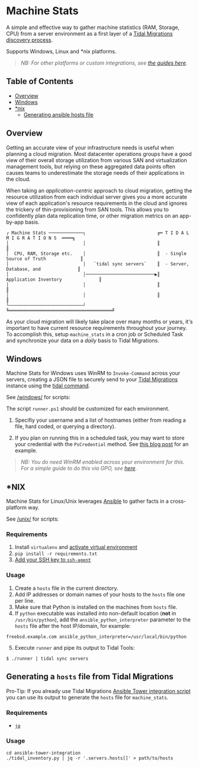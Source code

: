 # Machine Stats
A simple and effective way to gather machine statistics (RAM, Storage, CPU) 
from a server environment as a first layer of a [Tidal Migrations discovery process](https://guides.tidalmg.com/discovery-techniques.html).  

Supports Windows, Linux and *nix platforms. 

> _NB: For other platforms or custom integrations, see [the guides here](https://guides.tidalmg.com/sync-servers.html)._



## Table of Contents

- [Overview](#Overview)
- [Windows](#Windows)
- [*nix](#*NIX)
  - [Generating ansible hosts file](#Generating-a-hosts-file-from-Tidal-Migrations)



## Overview

Getting an accurate view of your infrastructure needs is useful when planning a cloud migration.  Most datacenter operations groups have a good view of their overall storage utilization from various SAN and virtualization management tools, but relying on these aggregated data points often causes teams to underestimate the storage needs of their applications in the cloud.

When taking an _application-centric_ approach to cloud migration, getting the resource utilization from each individual server gives you a more accurate view of each application's resource requirements in the cloud and ignores the trickery of thin-provisioning from SAN tools.  This allows you to confidently plan data replication time, or other migration metrics on an app-by-app basis.



```
┌ Machine Stats ─────────────┐                           ╔═ T I D A L   M I G R A T I O N S  ════╗
│                            │                           ║                                       ║
│  CPU, RAM, Storage etc.    │                           ║  - Single Source of Truth             ║
│                            │   `tidal sync servers`    ║  - Server, Database, and              ║
│                            │──────────────────────────▶║    Application Inventory              ║
│                            │                           ║                                       ║
│                            │                           ║                                       ║
└────────────────────────────┘                           ╚═══════════════════════════════════════╝
```



As your cloud migration will likely take place over many months or years, it's important to have current resource requirements throughout your journey. To accomplish this, setup `machine_stats` in a cron job or Scheduled Task and synchronize your data on a _daily_ basis to Tidal Migrations.





## Windows

Machine Stats for Windows uses WinRM to `Invoke-Command` across your servers, creating a JSON file to securely send to your [Tidal Migrations](https://tidalmigrations.com/) instance using the [tidal command](https://tidalmigrations.com/tidal-tools/).

See [/windows/](windows/) for scripts:

The script `runner.ps1` should be customized for each environment.

1) Specifiy your username and a list of hostnames (either from reading a file, hard coded, or querying a directory).

2) If you plan on running this in a scheduled task, you may want to store your credential with the `PsCredential` method. See [this blog post](https://www.interworks.com/blog/trhymer/2013/07/08/powershell-how-encrypt-and-store-credentials-securely-use-automation-scripts) for an example.

> _NB: You do need WinRM enabled across your environment for this._
> _For a simple guide to do this via GPO, see [here](https://support.auvik.com/hc/en-us/articles/204424994-How-to-enable-WinRM-with-domain-controller-Group-Policy-for-WMI-monitoring)._





## *NIX 

Machine Stats for Linux/Unix leverages [Ansible](https://www.ansible.com/) to gather facts in a cross-platform way. 

See [/unix/](unix/) for scripts:


### Requirements

1. Install `virtualenv` and [activate virtual environment](https://virtualenv.pypa.io/en/latest/userguide/)
2. `pip install -r requirements.txt`
3. [Add your SSH key to `ssh-agent`](https://help.github.com/articles/generating-a-new-ssh-key-and-adding-it-to-the-ssh-agent/#adding-your-ssh-key-to-the-ssh-agent)

### Usage

1. Create a `hosts` file in the current directory.
2. Add IP addresses or domain names of your hosts to the `hosts` file one per line.
3. Make sure that Python is installed on the machines from `hosts` file.
4. If `python` executable was installed into non-default location (**not** in `/usr/bin/python`), add the `ansible_python_interpreter` parameter to the `hosts` file after the host IP/domain, for example:
```
freebsd.example.com ansible_python_interpreter=/usr/local/bin/python
```
5. Execute `runner` and pipe its output to Tidal Tools:
```
$ ./runner | tidal sync servers
```





## Generating a `hosts` file from Tidal Migrations

Pro-Tip: If you already use Tidal Migrations [Ansible Tower integration script](https://github.com/tidalmigrations/ansible-tower-integration) you can use its output to generate the `hosts` file for `machine_stats`.

### Requirements

* [`jq`](https://stedolan.github.io/jq/)

### Usage

```
cd ansible-tower-integration
./tidal_inventory.py | jq -r '.servers.hosts[]' > path/to/hosts
```
